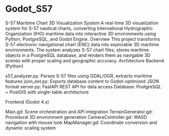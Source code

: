 # Godot_S57
S-57 Maritime Chart 3D Visualization System
A real-time 3D visualization system for S-57 nautical charts, converting International Hydrographic Organization (IHO) maritime data into interactive 3D environments using Python, PostgreSQL, and Godot Engine.
Overview
This project transforms S-57 electronic navigational chart (ENC) data into explorable 3D maritime environments. The system analyzes S-57 chart files, stores maritime objects in a PostgreSQL database, and renders them as navigable 3D scenes with proper scaling and geographic accuracy.
Architecture
Backend (Python)

s57_analyzer.py: Parses S-57 files using GDAL/OGR, extracts maritime features
json_ext.py: Exports database content to Godot-optimized JSON format
server.py: FastAPI REST API for data access
Database: PostgreSQL + PostGIS with single-table architecture

Frontend (Godot 4.x)

Main.gd: Scene orchestration and API integration
TerrainGenerator.gd: Procedural 3D environment generation
CameraController.gd: WASD navigation with mouse look
MapManager.gd: Coordinate conversion and dynamic scaling system
